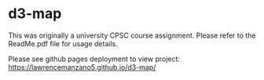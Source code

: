 # d3-map

This was originally a university CPSC course assignment. Please refer to the ReadMe.pdf file for usage details.

Please see github pages deployment to view project: https://lawrencemanzano5.github.io/d3-map/

